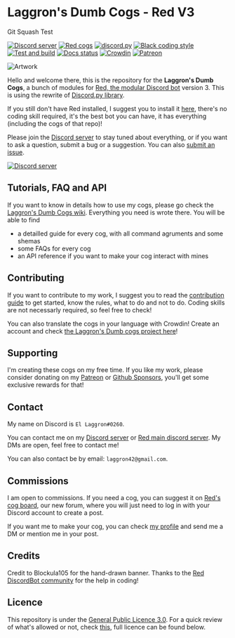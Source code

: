 # Laggron's Dumb Cogs - Red V3

Git Squash Test

[![Discord server](https://discordapp.com/api/guilds/363008468602454017/embed.png)](https://discord.gg/AVzjfpR)
[![Red cogs](https://img.shields.io/badge/Red--DiscordBot-cogs-red.svg)](https://github.com/Cog-Creators/Red-DiscordBot/tree/V3/develop)
[![discord.py](https://img.shields.io/badge/discord-py-blue.svg)](https://github.com/Rapptz/discord.py)
[![Black coding style](https://img.shields.io/badge/code%20style-black-000000.svg)](https://github.com/ambv/black)
[![Test and build](https://github.com/retke/Laggrons-Dumb-Cogs/workflows/Tests/badge.svg)](https://github.com/retke/Laggrons-Dumb-Cogs/actions)
[![Docs status](https://readthedocs.org/projects/laggrons-dumb-cogs/badge)](http://laggrons-dumb-cogs.readthedocs.io)
[![Crowdin](https://badges.crowdin.net/laggrons-dumb-cogs/localized.svg)](https://crowdin.com/project/laggrons-dumb-cogs)
[![Patreon](https://img.shields.io/badge/Patreon-donate-orange.svg)](https://patreon.com/retke)

![Artwork](https://github.com/retke/Laggrons-Dumb-Cogs/blob/master/.github/RESSOURCES/BANNERS/Base_banner.png)

Hello and welcome there, this is the repository for the **Laggron's Dumb Cogs**, a bunch of modules for [Red, the modular Discord bot](https://github.com/Cog-Creators/Red-DiscordBot/tree/V3/master) version 3. This is using the rewrite of [Discord.py library](https://github.com/Rapptz/discord.py/tree/rewrite).

If you still don't have Red installed, I suggest you to install it [here](https://red-discordbot.readthedocs.io/en/v3-develop/), there's no coding skill required, it's the best bot you can have, it has everything (including the cogs of that repo)!

Please join the [Discord server](https://discord.gg/AVzjfpR) to stay tuned about everything, or if you want to ask a question, submit a bug or a suggestion. You can also [submit an issue](https://github.com/retke/Laggrons-Dumb-Cogs/issues/new/choose).

[![Discord server](https://discordapp.com/api/guilds/363008468602454017/embed.png?style=banner3)](https://discord.gg/AVzjfpR)

## Tutorials, FAQ and API

If you want to know in details how to use my cogs, please go check the [Laggron's Dumb Cogs wiki](https://laggron.red/). Everything you need is wrote there. You will be able to find

- a detailled guide for every cog, with all command agruments and some shemas
- some FAQs for every cog
- an API reference if you want to make your cog interact with mines

## Contributing

If you want to contribute to my work, I suggest you to read the [contribution guide](https://github.com/retke/Laggrons-Dumb-Cogs/blob/master/.github/CONTRIBUTING.md) to get started, know the rules, what to do and not to do. Coding skills are not necessarly required, so feel free to check!

You can also translate the cogs in your language with Crowdin! Create an account and check [the Laggron's Dumb cogs project here](https://crowdin.com/project/laggrons-dumb-cogs/)!

## Supporting

I'm creating these cogs on my free time. If you like my work, please consider donating on my [Patreon](https://patreon.com/retke) or [Github Sponsors](https://github.com/sponsors/retke/card), you'll get some exclusive rewards for that!

## Contact

My name on Discord is `El Laggron#0260`.

You can contact me on my [Discord server](https://discord.gg/AVzjfpR) or [Red main discord server](https://discord.gg/red). My DMs are open, feel free to contact me!

You can also contact be by email: `laggron42@gmail.com`.

## Commissions

I am open to commissions. If you need a cog, you can suggest it on [Red's cog board](https://cogboard.red), our new forum, where you will just need to log in with your Discord account to create a post.

If you want me to make your cog, you can check [my profile](https://cogboard.red/u/El_Laggron) and send me a DM or mention me in your post.

## Credits

Credit to Blockula105 for the hand-drawn banner. Thanks to the [Red DiscordBot community](https://discord.gg/red) for the help in coding!

## Licence

This repository is under the [General Public Licence 3.0](https://www.gnu.org/licenses/gpl-3.0.en.html). For a quick review of what's allowed or not, check [this](https://github.com/retke/Laggrons-Dumb-Cogs/blob/master/LICENSE), full licence can be found below.
